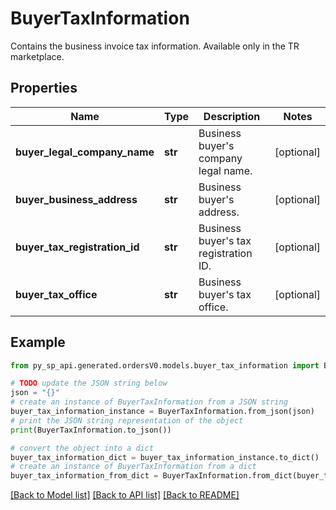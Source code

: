 # BuyerTaxInformation

Contains the business invoice tax information. Available only in the TR marketplace.

## Properties

Name | Type | Description | Notes
------------ | ------------- | ------------- | -------------
**buyer_legal_company_name** | **str** | Business buyer&#39;s company legal name. | [optional] 
**buyer_business_address** | **str** | Business buyer&#39;s address. | [optional] 
**buyer_tax_registration_id** | **str** | Business buyer&#39;s tax registration ID. | [optional] 
**buyer_tax_office** | **str** | Business buyer&#39;s tax office. | [optional] 

## Example

```python
from py_sp_api.generated.ordersV0.models.buyer_tax_information import BuyerTaxInformation

# TODO update the JSON string below
json = "{}"
# create an instance of BuyerTaxInformation from a JSON string
buyer_tax_information_instance = BuyerTaxInformation.from_json(json)
# print the JSON string representation of the object
print(BuyerTaxInformation.to_json())

# convert the object into a dict
buyer_tax_information_dict = buyer_tax_information_instance.to_dict()
# create an instance of BuyerTaxInformation from a dict
buyer_tax_information_from_dict = BuyerTaxInformation.from_dict(buyer_tax_information_dict)
```
[[Back to Model list]](../README.md#documentation-for-models) [[Back to API list]](../README.md#documentation-for-api-endpoints) [[Back to README]](../README.md)


